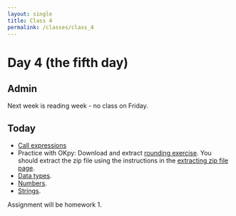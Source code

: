 ```yaml
---
layout: single
title: Class 4
permalink: /classes/class_4
---
```


# Day 4 (the fifth day)

## Admin

Next week is reading week - no class on Friday.

## Today

* [Call expressions](../chapters/02/Calls)
* Practice with OKpy: Download and extract [rounding
  exercise](../exercises/rounding.zip).  You should extract the zip file using the instructions in the [extracting zip file page](../extracting).
* [Data types](../chapters/03/data_types).
* [Numbers](../chapters/03/Numbers).
* [Strings](../chapters/03/Strings).

Assignment will be homework 1.
